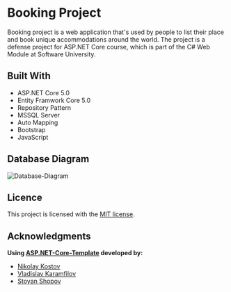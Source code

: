 # Booking Project
Booking project is a web application that's used by people to list their place and book unique accommodations around the world. The project is a defense project for ASP.NET Core course, which is part of the C# Web Module at Software University.

## Built With
- ASP.NET Core 5.0
- Entity Framwork Core 5.0
- Repository Pattern
- MSSQL Server
- Auto Мapping
- Bootstrap
- JavaScript

## Database Diagram
![Database-Diagram](https://i.imgur.com/4oKPsRV.png)

## Licence
This project is licensed with the <a href="https://github.com/SimonaMDimitrova/Booking/blob/main/LICENSE">MIT license</a>.

## Acknowledgments
**Using <a href="https://github.com/NikolayIT/ASP.NET-Core-Template">ASP.NET-Core-Template</a> developed by:**
- <a href="https://github.com/NikolayIT">Nikolay Kostov</a>
- <a href="https://github.com/vladislav-karamfilov">Vladislav Karamfilov</a>
- <a href="https://github.com/StoyanShopov">Stoyan Shopov</a>

